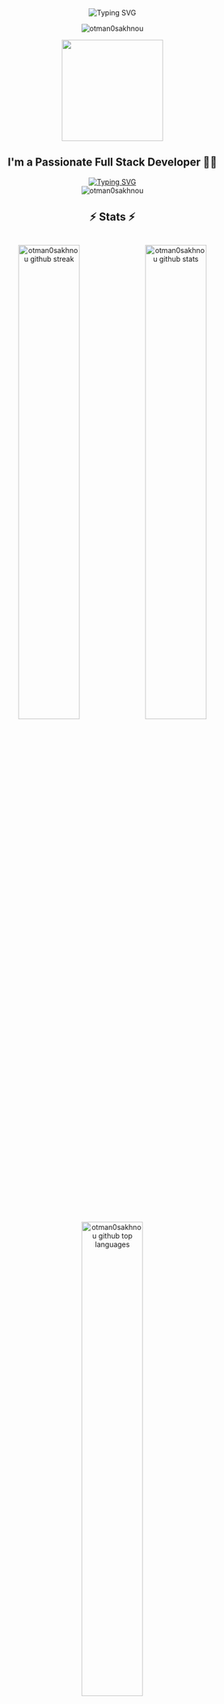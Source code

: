 <div align="center">
  <!-- Animated header with typing effect -->
  <img src="https://readme-typing-svg.demolab.com?font=Fira+Code&weight=600&size=28&duration=3000&pause=1000&color=58A6FF&center=true&vCenter=true&width=435&lines=Hi+There+%F0%9F%91%8B;I'm+Otmane+Sakhnou;Full+Stack+Developer;From+Morocco" alt="Typing SVG" />
</div>

<p align="center">
  <img src="https://komarev.com/ghpvc/?username=otman0sakhnou&label=Profile%20views&color=58A6FF&style=flat" alt="otman0sakhnou" />
</p>

<!-- Enhanced animated dev illustration -->
<div align="center">
  <img src="https://media.giphy.com/media/bGgsc5mWoryfgKBx1u/giphy.gif" width="200"/>
</div>

<!-- About me section with improved animation -->
<h2 align="center">I'm a Passionate Full Stack Developer 👨‍💻</h2>

<div align="center">
  <a href="https://github.com/otman0sakhnou">
    <img src="https://readme-typing-svg.demolab.com?font=Fira+Code&pause=1000&width=435&lines=Web+%26+Mobile+Development;DevOps+%26+Cloud+Infrastructure;Database+Architecture;System+Design;Always+learning+new+things&font=Fira%20Code&center=true&width=580&height=45&color=58A6FF&vCenter=true&pause=1000&size=22" alt="Typing SVG" />
  </a>
</div>

<!-- Animated GitHub Trophy with auto theme detection -->
<div align="center">
  <img src="https://github-profile-trophy.vercel.app/?username=otman0sakhnou&theme=onestar&no-frame=true&column=7&margin-w=15&no-bg=true" alt="otman0sakhnou" />
</div>

<!-- Animated Stats Section with improved visuals -->
<div align="center">
  <h2>⚡ Stats ⚡</h2>
  <br>
  <div>
    <img width="49%" src="https://github-readme-streak-stats.herokuapp.com/?user=otman0sakhnou&theme=tokyonight&hide_border=true&fire=FF5500&ring=58A6FF&currStreakLabel=58A6FF" alt="otman0sakhnou github streak" />
    <img width="49%" src="https://github-readme-stats.vercel.app/api?username=otman0sakhnou&show_icons=true&include_all_commits=true&count_private=true&theme=tokyonight&hide_border=true&icon_color=58A6FF" alt="otman0sakhnou github stats" />
  </div>
  <br>
  <div align="center">
    <img width="49%" src="https://github-readme-stats.vercel.app/api/top-langs/?username=otman0sakhnou&layout=compact&theme=tokyonight&hide_border=true&langs_count=8" alt="otman0sakhnou github top languages" />
  </div>
</div>

<!-- Animated Contribution Graph with enhanced colors -->
<div align="center">
  <br>
  <img width="98%" src="https://github-readme-activity-graph.vercel.app/graph?username=otman0sakhnou&bg_color=0D1117&color=58A6FF&line=58A6FF&point=FFFFFF&area=true&hide_border=true" alt="otman0sakhnou github activity graph" />
</div>

<!-- Skills section with animated icons -->
<h2 align="center">🛠️ Languages and Tools</h2>

<div align="center">
  <!-- Animated skill icons -->
  <img src="https://skillicons.dev/icons?i=js,ts,html,css,react,angular,nodejs,express,nextjs,vue,tailwind,bootstrap,sass,jest,firebase,supabase,aws,gcp,azure,docker,kubernetes,git,github,gitlab,figma,xd,ai&perline=9" alt="Skills" />
</div>

<!-- Backend Technologies with dropdown animation -->
<details>
  <summary><h3>📚 Backend Technologies</h3></summary>
  <div align="center">
    <img src="https://skillicons.dev/icons?i=nodejs,express,java,spring,py,django,flask,dotnet,php,laravel,symfony,graphql,apollo,prisma,redis,rabbitmq&perline=8" alt="Backend Skills" />
  </div>
</details>
  
<!-- Frontend Technologies with dropdown animation -->
<details>
  <summary><h3>🖥️ Frontend Technologies</h3></summary>
  <div align="center">
    <img src="https://skillicons.dev/icons?i=js,ts,react,vue,angular,svelte,redux,nextjs,nuxtjs,styledcomponents,emotion,materialui,tailwind,bootstrap,sass,webpack,vite&perline=8" alt="Frontend Skills" />
  </div>
</details>

<!-- Database Technologies with dropdown animation -->
<details>
  <summary><h3>🛢️ Database Technologies</h3></summary>
  <div align="center">
    <img src="https://skillicons.dev/icons?i=mongodb,mysql,postgres,sqlite,firebase,supabase,cassandra,redis&perline=8" alt="Database Skills" />
  </div>
</details>

<!-- DevOps & Cloud with dropdown animation -->
<details>
  <summary><h3>☁️ DevOps & Cloud</h3></summary>
  <div align="center">
    <img src="https://skillicons.dev/icons?i=aws,azure,gcp,docker,kubernetes,jenkins,githubactions,terraform,prometheus,grafana,nginx,heroku,vercel,bash&perline=8" alt="DevOps Skills" />
  </div>
</details>

<!-- Connect with me section with animated badges -->
<h2 align="center">🔗 Connect with me</h2>
<div align="center">
  <a href="https://linkedin.com/in/otman-sakhnou" target="_blank">
    <img src="https://img.shields.io/badge/LinkedIn-0077B5?style=for-the-badge&logo=linkedin&logoColor=white&style=plastic&logo=appveyor" alt="otman sakhnou" />
  </a>
  <a href="https://www.hackerrank.com/sakhnouotman" target="_blank">
    <img src="https://img.shields.io/badge/-Hackerrank-2EC866?style=for-the-badge&logo=HackerRank&logoColor=white&style=plastic&logo=appveyor" alt="sakhnouotman" />
  </a>
  <a href="mailto:sakhnouotman@gmail.com" target="_blank">
    <img src="https://img.shields.io/badge/Gmail-D14836?style=for-the-badge&logo=gmail&logoColor=white&style=plastic&logo=appveyor" alt="Gmail" />
  </a>
  <a href="https://twitter.com/otman_sakhnou" target="_blank">
    <img src="https://img.shields.io/badge/Twitter-1DA1F2?style=for-the-badge&logo=twitter&logoColor=white&style=plastic&logo=appveyor" alt="Twitter" />
  </a>
</div>

<!-- Added new animated coding metrics section -->
<div align="center">
  <h2>💻 Coding Time Stats</h2>
  <a href="https://wakatime.com/@otman0sakhnou" target="_blank">
    <img src="https://github-readme-stats.vercel.app/api/wakatime?username=otman0sakhnou&theme=tokyonight&hide_border=true" alt="WakaTime Stats" />
  </a>
</div>

<!-- New section for recent GitHub activity -->
<div align="center">
  <h2>📊 Recent GitHub Activity</h2>
  
  <!--START_SECTION:activity-->
  <!-- This section will be auto-updated by a GitHub Action -->
  <!--END_SECTION:activity-->
</div>

<!-- GitHub Contribution Snake Animation -->
<div align="center">
  <h2>🐍 Contribution Graph</h2>
  <img alt="github-snake" src="https://raw.githubusercontent.com/otman0sakhnou/otman0sakhnou/output/github-contribution-grid-snake.svg" />
</div>

<!-- Added Spotify Now Playing widget -->
<div align="center">
  <h2>🎧 Spotify Now Playing</h2>
  
  [![Spotify](https://novatorem-otman0sakhnou.vercel.app/api/spotify)](https://open.spotify.com/user/otman0sakhnou)
</div>

<!-- Added quotes section with dynamic content -->
<div align="center">
  <h2>💭 Daily Quote</h2>
  
  [![Readme Quotes](https://quotes-github-readme.vercel.app/api?type=horizontal&theme=dark)](https://github.com/piyushsuthar/github-readme-quotes)
</div>

<!-- Enhanced footer with wave animation -->
<div align="center">
  <img src="https://capsule-render.vercel.app/api?type=waving&color=gradient&height=120&section=footer&animation=fadeIn&fontAlignY=38&descAlignY=51&descAlign=62" />
</div>

<!-- GitHub Actions workflow for snake animation -->
<!-- Add this to your repository as .github/workflows/snake.yml -->
<!--
-->

